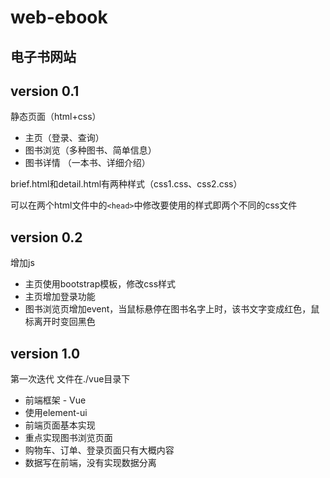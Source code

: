 # web-ebook

## 电子书网站

## version 0.1

静态页面（html+css）

* 主页（登录、查询）
* 图书浏览（多种图书、简单信息）
* 图书详情 （一本书、详细介绍）

brief.html和detail.html有两种样式（css1.css、css2.css）

可以在两个html文件中的`<head>`中修改要使用的样式即两个不同的css文件

## version 0.2

增加js

* 主页使用bootstrap模板，修改css样式
* 主页增加登录功能
* 图书浏览页增加event，当鼠标悬停在图书名字上时，该书文字变成红色，鼠标离开时变回黑色

## version 1.0

第一次迭代 文件在./vue目录下

* 前端框架 - Vue
* 使用element-ui
* 前端页面基本实现
* 重点实现图书浏览页面
* 购物车、订单、登录页面只有大概内容
* 数据写在前端，没有实现数据分离